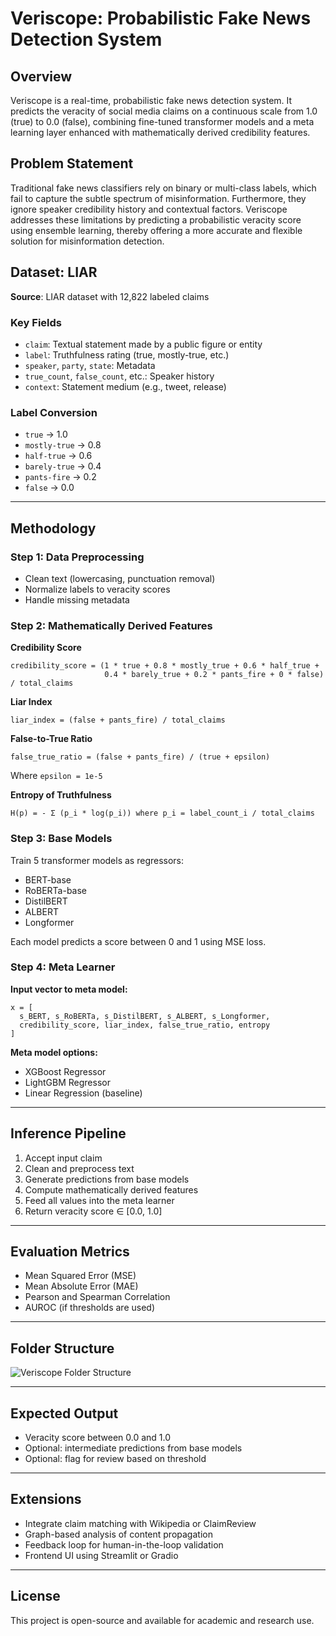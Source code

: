 # Veriscope: Probabilistic Fake News Detection System

## Overview

Veriscope is a real-time, probabilistic fake news detection system. It predicts the veracity of social media claims on a continuous scale from 1.0 (true) to 0.0 (false), combining fine-tuned transformer models and a meta learning layer enhanced with mathematically derived credibility features.

## Problem Statement

Traditional fake news classifiers rely on binary or multi-class labels, which fail to capture the subtle spectrum of misinformation. Furthermore, they ignore speaker credibility history and contextual factors. Veriscope addresses these limitations by predicting a probabilistic veracity score using ensemble learning, thereby offering a more accurate and flexible solution for misinformation detection.

## Dataset: LIAR

**Source**: LIAR dataset with 12,822 labeled claims

### Key Fields

- `claim`: Textual statement made by a public figure or entity
- `label`: Truthfulness rating (true, mostly-true, etc.)
- `speaker`, `party`, `state`: Metadata
- `true_count`, `false_count`, etc.: Speaker history
- `context`: Statement medium (e.g., tweet, release)

### Label Conversion

- `true` → 1.0  
- `mostly-true` → 0.8  
- `half-true` → 0.6  
- `barely-true` → 0.4  
- `pants-fire` → 0.2  
- `false` → 0.0

---

## Methodology

### Step 1: Data Preprocessing

- Clean text (lowercasing, punctuation removal)
- Normalize labels to veracity scores
- Handle missing metadata

### Step 2: Mathematically Derived Features

**Credibility Score**

```
credibility_score = (1 * true + 0.8 * mostly_true + 0.6 * half_true +
                     0.4 * barely_true + 0.2 * pants_fire + 0 * false) / total_claims
```

**Liar Index**

```
liar_index = (false + pants_fire) / total_claims
```

**False-to-True Ratio**

```
false_true_ratio = (false + pants_fire) / (true + epsilon)
```

Where `epsilon = 1e-5`

**Entropy of Truthfulness**

```
H(p) = - Σ (p_i * log(p_i)) where p_i = label_count_i / total_claims
```

### Step 3: Base Models

Train 5 transformer models as regressors:

- BERT-base
- RoBERTa-base
- DistilBERT
- ALBERT
- Longformer

Each model predicts a score between 0 and 1 using MSE loss.

### Step 4: Meta Learner

**Input vector to meta model:**

```
x = [
  s_BERT, s_RoBERTa, s_DistilBERT, s_ALBERT, s_Longformer,
  credibility_score, liar_index, false_true_ratio, entropy
]
```

**Meta model options:**

- XGBoost Regressor
- LightGBM Regressor
- Linear Regression (baseline)

---

## Inference Pipeline

1. Accept input claim  
2. Clean and preprocess text  
3. Generate predictions from base models  
4. Compute mathematically derived features  
5. Feed all values into the meta learner  
6. Return veracity score ∈ [0.0, 1.0]  

---

## Evaluation Metrics

- Mean Squared Error (MSE)
- Mean Absolute Error (MAE)
- Pearson and Spearman Correlation
- AUROC (if thresholds are used)

---

## Folder Structure

![Veriscope Folder Structure](images/veriscope_structure.png)

---

## Expected Output

- Veracity score between 0.0 and 1.0  
- Optional: intermediate predictions from base models  
- Optional: flag for review based on threshold  

---

## Extensions

- Integrate claim matching with Wikipedia or ClaimReview  
- Graph-based analysis of content propagation  
- Feedback loop for human-in-the-loop validation  
- Frontend UI using Streamlit or Gradio  

---

## License

This project is open-source and available for academic and research use.
